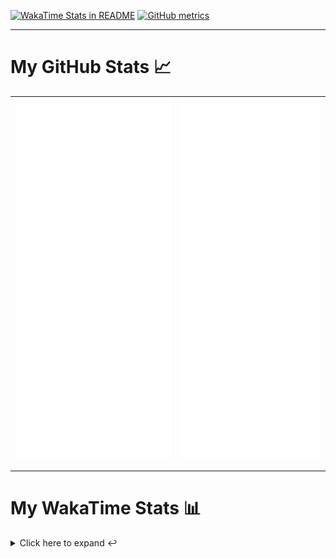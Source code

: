 [![WakaTime Stats in README](https://github.com/LOsioChico/LOsioChico/actions/workflows/waka.yml/badge.svg)](https://github.com/LOsioChico/LOsioChico/actions/workflows/waka.yml) [![GitHub metrics](https://github.com/LOsioChico/LOsioChico/actions/workflows/metrics.yml/badge.svg)](https://github.com/LOsioChico/LOsioChico/actions/workflows/metrics.yml)

---

# My GitHub Stats 📈

| ![](./assets/metrics.svg) | ![](./assets/metrics2.svg) |
| ------------------------- | -------------------------- |

---

# My WakaTime Stats 📊

<details>
<summary>Click here to expand ↩️</summary>
<br>

<!--START_SECTION:waka-->
![Code Time](http://img.shields.io/badge/Code%20Time-1%2C650%20hrs%2051%20mins-blue)

![Lines of code](https://img.shields.io/badge/From%20Hello%20World%20I%27ve%20Written-314.5%20thousand%20lines%20of%20code-blue)

**🐱 My GitHub Data** 

> 📦 513.3 kB Used in GitHub's Storage 
 > 
> 🏆 807 Contributions in the Year 2024
 > 
> 🚫 Not Opted to Hire
 > 
> 📜 16 Public Repositories 
 > 
> 🔑 28 Private Repositories 
 > 
**I'm a Night 🦉** 

```text
🌞 Morning                503 commits         ████░░░░░░░░░░░░░░░░░░░░░   14.36 % 
🌆 Daytime                1044 commits        ███████░░░░░░░░░░░░░░░░░░   29.80 % 
🌃 Evening                1155 commits        ████████░░░░░░░░░░░░░░░░░   32.97 % 
🌙 Night                  801 commits         ██████░░░░░░░░░░░░░░░░░░░   22.87 % 
```
📅 **I'm Most Productive on Saturday** 

```text
Monday                   492 commits         ████░░░░░░░░░░░░░░░░░░░░░   14.05 % 
Tuesday                  520 commits         ████░░░░░░░░░░░░░░░░░░░░░   14.84 % 
Wednesday                384 commits         ███░░░░░░░░░░░░░░░░░░░░░░   10.96 % 
Thursday                 628 commits         ████░░░░░░░░░░░░░░░░░░░░░   17.93 % 
Friday                   550 commits         ████░░░░░░░░░░░░░░░░░░░░░   15.70 % 
Saturday                 646 commits         █████░░░░░░░░░░░░░░░░░░░░   18.44 % 
Sunday                   283 commits         ██░░░░░░░░░░░░░░░░░░░░░░░   08.08 % 
```


📊 **This Week I Spent My Time On** 

```text
💬 Programming Languages: 
Scala                    13 hrs 3 mins       █████████████████░░░░░░░░   66.17 % 
Other                    2 hrs 25 mins       ███░░░░░░░░░░░░░░░░░░░░░░   12.26 % 
YAML                     1 hr 22 mins        ██░░░░░░░░░░░░░░░░░░░░░░░   06.93 % 
HTML                     1 hr 14 mins        ██░░░░░░░░░░░░░░░░░░░░░░░   06.28 % 
Markdown                 47 mins             █░░░░░░░░░░░░░░░░░░░░░░░░   03.99 % 
```

**I Mostly Code in TypeScript** 

```text
TypeScript               25 repos            ████████████░░░░░░░░░░░░░   49.02 % 
Scala                    5 repos             ██░░░░░░░░░░░░░░░░░░░░░░░   09.80 % 
Python                   3 repos             █░░░░░░░░░░░░░░░░░░░░░░░░   05.88 % 
Astro                    2 repos             █░░░░░░░░░░░░░░░░░░░░░░░░   03.92 % 
Go                       2 repos             █░░░░░░░░░░░░░░░░░░░░░░░░   03.92 % 
```




 Last Updated on 19/08/2024 00:55:47 UTC
<!--END_SECTION:waka-->

## </details>
